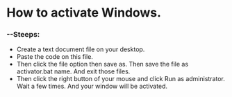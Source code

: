 # How to activate Windows.
### --Steeps:
- Create a text document file on your desktop.
- Paste the code on this file.
- Then click the file option then save as. Then save the file as activator.bat name. And exit those files.
- Then click the right button of your mouse and click Run as administrator. Wait a few times. And your window will be activated.
